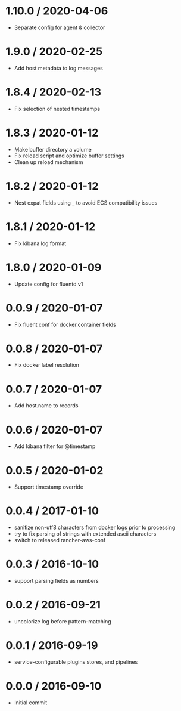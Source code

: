 
1.10.0 / 2020-04-06
==================

  * Separate config for agent & collector

1.9.0 / 2020-02-25
==================

  * Add host metadata to log messages

1.8.4 / 2020-02-13
==================

  * Fix selection of nested timestamps

1.8.3 / 2020-01-12
==================

  * Make buffer directory a volume
  * Fix reload script and optimize buffer settings
  * Clean up reload mechanism

1.8.2 / 2020-01-12
==================

  * Nest expat fields using _ to avoid ECS compatibility issues

1.8.1 / 2020-01-12
==================

  * Fix kibana log format

1.8.0 / 2020-01-09
==================

  * Update config for fluentd v1

0.0.9 / 2020-01-07
===================

  * Fix fluent conf for docker.container fields

0.0.8 / 2020-01-07
==================

  * Fix docker label resolution

0.0.7 / 2020-01-07
==================

  * Add host.name to records

0.0.6 / 2020-01-07
==================

  * Add kibana filter for @timestamp

0.0.5 / 2020-01-02
==================

  * Support timestamp override

0.0.4 / 2017-01-10
==================

  * sanitize non-utf8 characters from docker logs prior to processing
  * try to fix parsing of strings with extended ascii characters
  * switch to released rancher-aws-conf

0.0.3 / 2016-10-10
==================

  * support parsing fields as numbers

0.0.2 / 2016-09-21
==================

  * uncolorize log before pattern-matching

0.0.1 / 2016-09-19
==================

  * service-configurable plugins stores, and pipelines

0.0.0 / 2016-09-10
==================

 * Initial commit
